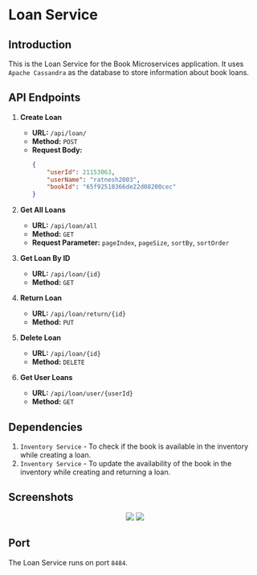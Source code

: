 # Loan Service

## Introduction
This is the Loan Service for the Book Microservices application. It uses `Apache Cassandra` as the database to store information about book loans.

## API Endpoints
1. **Create Loan**
    - **URL:** `/api/loan/`
    - **Method:** `POST`
    - **Request Body:**
        ```json
        {
            "userId": 21153063,
            "userName": "ratnesh2003",
            "bookId": "65f92518366de22d08200cec"
        }
        ```
2. **Get All Loans**
    - **URL:** `/api/loan/all`
    - **Method:** `GET`
    - **Request Parameter:** `pageIndex`, `pageSize`, `sortBy`, `sortOrder`

3. **Get Loan By ID**
    - **URL:** `/api/loan/{id}`
    - **Method:** `GET`

4. **Return Loan**
    - **URL:** `/api/loan/return/{id}`
    - **Method:** `PUT`

5. **Delete Loan**
    - **URL:** `/api/loan/{id}`
    - **Method:** `DELETE`

6. **Get User Loans**
    - **URL:** `/api/loan/user/{userId}`
    - **Method:** `GET`

## Dependencies
1. `Inventory Service` - To check if the book is available in the inventory while creating a loan.
2. `Inventory Service` - To update the availability of the book in the inventory while creating and returning a loan.

## Screenshots
<p align="center">
<img src="https://i.ibb.co/drjw421/create-loan.png">
<img src="https://i.ibb.co/0yNhgLj/get-all-loans.png">
</p>

## Port
The Loan Service runs on port `8484`.